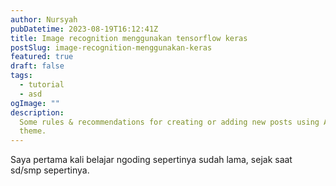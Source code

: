 ```yaml
---
author: Nursyah
pubDatetime: 2023-08-19T16:12:41Z
title: Image recognition menggunakan tensorflow keras
postSlug: image-recognition-menggunakan-keras
featured: true
draft: false
tags:
  - tutorial
  - asd
ogImage: ""
description:
  Some rules & recommendations for creating or adding new posts using AstroPaper
  theme.
---
```


Saya pertama kali belajar ngoding sepertinya sudah lama, sejak saat sd/smp sepertinya.
